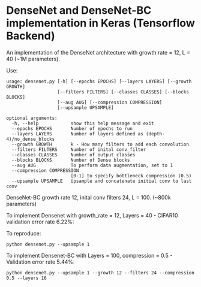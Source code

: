 # DenseNet and DenseNet-BC implementation in Keras (Tensorflow Backend)

An implementation of the DenseNet architecture with growth rate = 12, L = 40 (~1M parameters).

Use:

~~~
usage: densenet.py [-h] [--epochs EPOCHS] [--layers LAYERS] [--growth GROWTH]
                   [--filters FILTERS] [--classes CLASSES] [--blocks BLOCKS]
                   [--aug AUG] [--compression COMPRESSION]
                   [--upsample UPSAMPLE]

optional arguments:
  -h, --help            show this help message and exit
  --epochs EPOCHS       Number of epochs to run
  --layers LAYERS       Number of layers defined as (depth-4)/no_dense_blocks
  --growth GROWTH       k - How many filters to add each convolution
  --filters FILTERS     Number of inital conv_filter
  --classes CLASSES     Number of output classes
  --blocks BLOCKS       Number of Dense blocks
  --aug AUG             To perform data augmentation, set to 1
  --compression COMPRESSION
                        [0-1] to specify bottleneck compression (0.5)
  --upsample UPSAMPLE   Upsample and concatenate initial conv to last conv
  ~~~


DenseNet-BC growth rate 12, inital conv filters 24, L = 100. (~800k parameters)

To implement Densenet with growth_rate = 12, Layers = 40 - CIFAR10 validation error rate 6.22%:

To reproduce:

~~~ 
python densenet.py --upsample 1
~~~

To implement Densenet-BC with Layers = 100, compression = 0.5 - Validation error rate 5.44%:

~~~ 
python densenet.py --upsample 1 --growth 12 --filters 24 --compression 0.5 --layers 16
~~~

